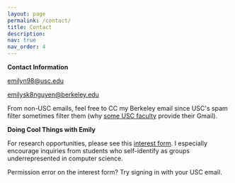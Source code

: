 ```yaml
---
layout: page
permalink: /contact/
title: Contact
description:  
nav: true
nav_order: 4
---
```

**Contact Information**

emilyn98@usc.edu

emilysk8nguyen@berkeley.edu


From non-USC emails, feel free to CC my Berkeley email since USC's spam filter sometimes filter them (why [some USC faculty](https://viterbi.usc.edu/directory/faculty/Kempe/David) provide their Gmail). 



**Doing Cool Things with Emily**

For research opportunities, please see this [interest form](https://forms.gle/FQEM4d3LvAEPBmC79). I especially encourage inquiries from students who self-identify as groups underrepresented in computer science. 

Permission error on the interest form? Try signing in with your USC email.


